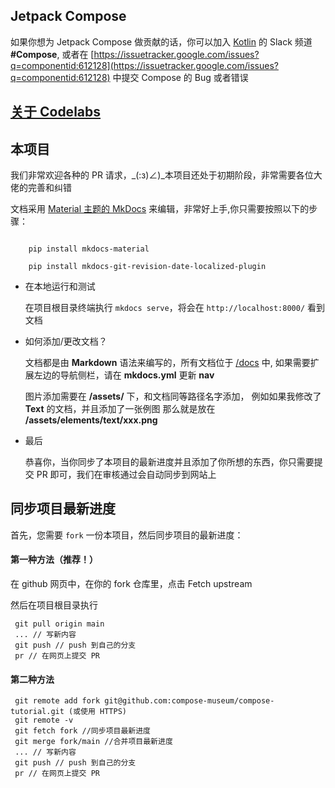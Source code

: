 
## Jetpack Compose
如果你想为 Jetpack Compose 做贡献的话，你可以加入 [Kotlin](https://surveys.jetbrains.com/s3/kotlin-slack-sign-up) 的 Slack 频道 **#Compose**, 或者在 [https://issuetracker.google.com/issues?q=componentid:612128](https://issuetracker.google.com/issues?q=componentid:612128) 中提交 Compose 的 Bug 或者错误

## [关于 Codelabs](codelabs.md)

## 本项目

我们非常欢迎各种的 PR 请求，_(:з)∠)_本项目还处于初期阶段，非常需要各位大佬的完善和纠错

文档采用 [Material 主题的 MkDocs](https://squidfunk.github.io/mkdocs-material/getting-started/) 来编辑，非常好上手,你只需要按照以下的步骤：

```

    pip install mkdocs-material

    pip install mkdocs-git-revision-date-localized-plugin

```

* 在本地运行和测试

    在项目根目录终端执行 ``` mkdocs serve ```，将会在 ``` http://localhost:8000/ ``` 看到文档


* 如何添加/更改文档？
    
    文档都是由 **Markdown** 语法来编写的，所有文档位于 [/docs](https://github.com/Compose-Museum/Compose-Tutorial/tree/main/docs) 中, 如果需要扩展左边的导航侧栏，请在 **mkdocs.yml** 更新 **nav**

    图片添加需要在 **/assets/** 下，和文档同等路径名字添加，
    例如如果我修改了 **Text** 的文档，并且添加了一张例图
    那么就是放在 **/assets/elements/text/xxx.png**

* 最后

    恭喜你，当你同步了本项目的最新进度并且添加了你所想的东西，你只需要提交 PR 即可，我们在审核通过会自动同步到网站上


## 同步项目最新进度

首先，您需要 `fork` 一份本项目，然后同步项目的最新进度：

#### 第一种方法（推荐！）

在 github 网页中，在你的 fork 仓库里，点击 Fetch upstream

然后在项目根目录执行

```
 git pull origin main
 ... // 写新内容
 git push // push 到自己的分支
 pr // 在网页上提交 PR
```

#### 第二种方法

```
 git remote add fork git@github.com:compose-museum/compose-tutorial.git (或使用 HTTPS)
 git remote -v
 git fetch fork //同步项目最新进度
 git merge fork/main //合并项目最新进度
 ... // 写新内容
 git push // push 到自己的分支
 pr // 在网页上提交 PR
```
